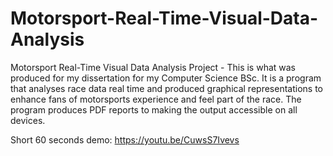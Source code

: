 # Motorsport-Real-Time-Visual-Data-Analysis
Motorsport Real-Time Visual Data Analysis Project - This is what was produced for my dissertation for my Computer Science BSc. 
It is a program that analyses race data real time and produced graphical representations to enhance fans of motorsports experience 
and feel part of the race. The program produces PDF reports to making the output accessible on all devices.

Short 60 seconds demo: https://youtu.be/CuwsS7Ivevs
